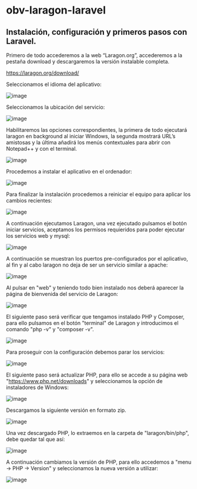 # obv-laragon-laravel

<h2>Instalación, configuración y primeros pasos con Laravel.</h2>

Primero de todo accederemos a la web “Laragon.org”, accederemos a la pestaña download y descargaremos la versión instalable completa.

https://laragon.org/download/

Seleccionamos el idioma del aplicativo:

![image](https://user-images.githubusercontent.com/103035621/191023816-c992471e-6b2d-4ffa-9760-fd7e8b6aa795.png)

Seleccionamos la ubicación del servicio:

![image](https://user-images.githubusercontent.com/103035621/191023859-968e0fc5-496f-4e9c-bd6c-f93877014a32.png)

Habilitaremos las opciones correspondientes, la primera de todo ejecutará laragon en background al iniciar Windows, la segunda mostrará URL’s amistosas y la última añadirá los menús contextuales para abrir con Notepad++ y con el terminal.

![image](https://user-images.githubusercontent.com/103035621/191023915-bd5c6985-fdbf-4db2-9b05-8c04cef9ac17.png)

Procedemos a instalar el aplicativo en el ordenador:

![image](https://user-images.githubusercontent.com/103035621/191023977-dc5df578-8804-418e-a699-1c517b0cab8b.png)

Para finalizar la instalación procedemos a reiniciar el equipo para aplicar los cambios recientes:

![image](https://user-images.githubusercontent.com/103035621/191024107-cf3c6e8a-8079-43b0-85e5-e7d293f1f002.png)

A continuación ejecutamos Laragon, una vez ejecutado pulsamos el botón iniciar servicios, aceptamos los permisos requieridos para poder ejecutar los servicios web y mysql:

![image](https://user-images.githubusercontent.com/103035621/191025424-5c343edc-b145-4cf6-834f-787056c03802.png)

A continuación se muestran los puertos pre-configurados por el aplicativo, al fin y al cabo laragon no deja de ser un servicio similar a apache:

![image](https://user-images.githubusercontent.com/103035621/191025633-8d6a5803-6946-4390-ae88-76a92887490e.png)

Al pulsar en "web" y teniendo todo bien instalado nos deberá aparecer la página de bienvenida del servicio de Laragon:

![image](https://user-images.githubusercontent.com/103035621/191026164-a4e12baf-5f4d-45dc-80d8-ed65ef024b97.png)

El siguiente paso será verificar que tengamos instalado PHP y Composer, para ello pulsamos en el botón "terminal" de Laragon y introducimos el comando "php -v" y "composer -v".

![image](https://user-images.githubusercontent.com/103035621/191027189-f42e2118-f8a8-424b-b2af-1fc01d2d1beb.png)

Para proseguir con la configuración debemos parar los servicios:

![image](https://user-images.githubusercontent.com/103035621/191027500-9607014b-67ca-48b6-9f97-467c90e24a81.png)

El siguiente paso será actualizar PHP, para ello se accede a su página web "https://www.php.net/downloads" y seleccionamos la opción de instaladores de Windows:

![image](https://user-images.githubusercontent.com/103035621/191027989-ad57eafe-8439-4273-9e78-fc7d05408494.png)

Descargamos la siguiente versión en formato zip.

![image](https://user-images.githubusercontent.com/103035621/191028199-987f5eba-661c-459e-ad7c-943550209cb4.png)

Una vez descargado PHP, lo extraemos en la carpeta de "laragon/bin/php", debe quedar tal que así:

![image](https://user-images.githubusercontent.com/103035621/191028707-ad496f73-3273-43c9-943d-1b461f370611.png)

A continuación cambiamos la versión de PHP, para ello accedemos a "menu -> PHP -> Version" y seleccionamos la nueva versión a utilizar:

![image](https://user-images.githubusercontent.com/103035621/191029219-d83f58bd-12d0-4cd0-a80b-c04aa505fff0.png)


